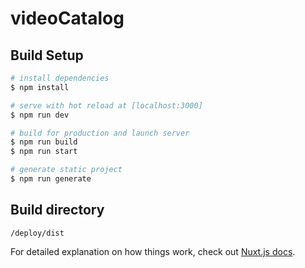 # videoCatalog

## Build Setup

```bash
# install dependencies
$ npm install

# serve with hot reload at [localhost:3000]
$ npm run dev

# build for production and launch server
$ npm run build
$ npm run start

# generate static project
$ npm run generate
```

## Build directory

```
/deploy/dist
```

For detailed explanation on how things work, check out [Nuxt.js docs](https://nuxtjs.org).
